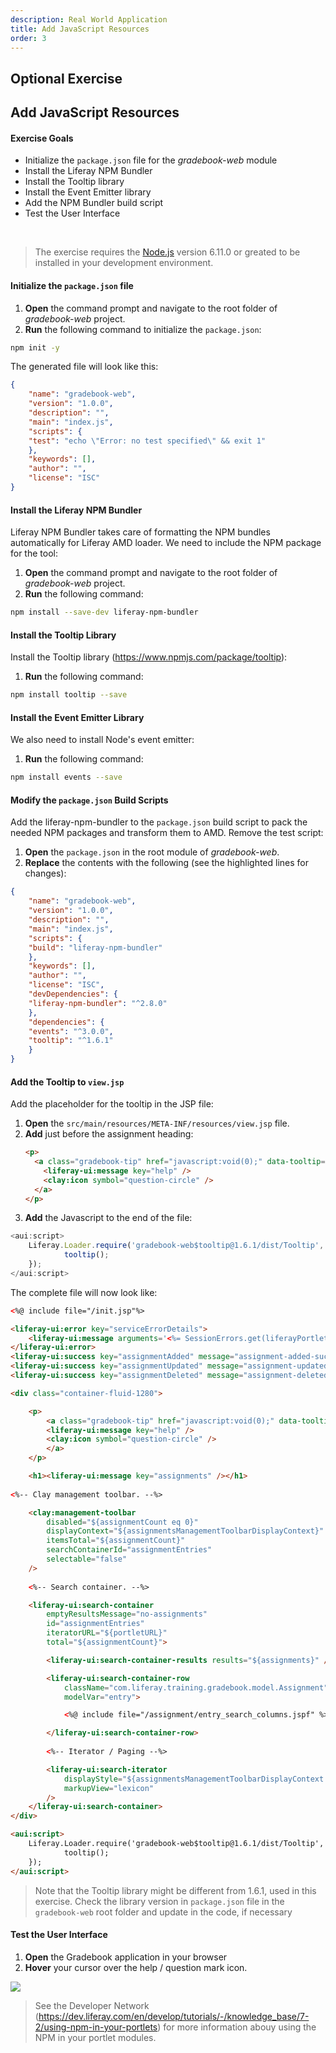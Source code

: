 ```yaml
---
description: Real World Application
title: Add JavaScript Resources
order: 3
---
```


<h2 class="exercise">Optional Exercise</h2>

## Add JavaScript Resources

<div class="ahead">
<h4>Exercise Goals</h4>
	<ul>
		<li>Initialize the <code>package.json</code> file for the <i>gradebook-web</i> module</li>
		<li>Install the Liferay NPM Bundler</li>
		<li>Install the Tooltip library</li>
		<li>Install the Event Emitter library</li>
		<li>Add the NPM Bundler build script</li>
		<li>Test the User Interface</li>
	</ul>
</div>

<br />

> The exercise requires the [Node.js](https://nodejs.org/en/) version 6.11.0 or greated to be installed in your development environment.

#### Initialize the `package.json` file

1. **Open** the command prompt and navigate to the root folder of *gradebook-web* project.
1. **Run** the following command to initialize the `package.json`:
```bash
npm init -y
```
The generated file will look like this:

```json
{
	"name": "gradebook-web",
	"version": "1.0.0",
	"description": "",
	"main": "index.js",
	"scripts": {
	"test": "echo \"Error: no test specified\" && exit 1"
	},
	"keywords": [],
	"author": "",
	"license": "ISC"
}
```
	
#### Install the Liferay NPM Bundler

Liferay NPM Bundler takes care of formatting the NPM bundles automatically for Liferay AMD loader. We need to include the NPM package for the tool:

1. **Open** the command prompt and navigate to the root folder of *gradebook-web* project.
1. **Run** the following command:
```bash
npm install --save-dev liferay-npm-bundler
```

#### Install the Tooltip Library

Install the Tooltip library (https://www.npmjs.com/package/tooltip):

1. **Run** the following command:
```bash
npm install tooltip --save
```

#### Install the Event Emitter Library

We also need to install Node's event emitter:
1. **Run** the following command:
```bash
npm install events --save
```

#### Modify the `package.json` Build Scripts

Add the liferay-npm-bundler to the `package.json` build script to pack the needed NPM packages and transform them to AMD. Remove the test script:

1. **Open** the `package.json` in the root module of *gradebook-web*.
1. **Replace** the contents with the following (see the highlighted lines for changes):
```json
{
	"name": "gradebook-web",
	"version": "1.0.0",
	"description": "",
	"main": "index.js",
	"scripts": {
	"build": "liferay-npm-bundler"
	},
	"keywords": [],
	"author": "",
	"license": "ISC",
	"devDependencies": {
	"liferay-npm-bundler": "^2.8.0"
	},
	"dependencies": {
	"events": "^3.0.0",
	"tooltip": "^1.6.1"
	}
}
```

#### Add the Tooltip to `view.jsp`

Add the placeholder for the tooltip in the JSP file:

1. **Open** the `src/main/resources/META-INF/resources/view.jsp` file.
1. **Add** just before the assignment heading:
	```html
	<p>
	  <a class="gradebook-tip" href="javascript:void(0);" data-tooltip="<liferay-ui:message key="assignments-help-text" />">
	    <liferay-ui:message key="help" />
	    <clay:icon symbol="question-circle" />
	  </a>
	</p>
	```
1. **Add** the Javascript to the end of the file:
```javascript
<aui:script>
	Liferay.Loader.require('gradebook-web$tooltip@1.6.1/dist/Tooltip', function(tooltip) {
			tooltip();
	});
</aui:script>
```

The complete file will now look like:
```html
<%@ include file="/init.jsp"%>

<liferay-ui:error key="serviceErrorDetails">
	<liferay-ui:message arguments='<%= SessionErrors.get(liferayPortletRequest, "serviceErrorDetails") %>' key="error.assignment-service-error" />
</liferay-ui:error>
<liferay-ui:success key="assignmentAdded" message="assignment-added-successfully" />
<liferay-ui:success key="assignmentUpdated" message="assignment-updated-successfully" />
<liferay-ui:success key="assignmentDeleted" message="assignment-deleted-successfully" />

<div class="container-fluid-1280">

	<p>
		<a class="gradebook-tip" href="javascript:void(0);" data-tooltip="<liferay-ui:message key="assignments-help-text" />">
		<liferay-ui:message key="help" />
		<clay:icon symbol="question-circle" />
		</a>
	</p>

	<h1><liferay-ui:message key="assignments" /></h1>
	
<%-- Clay management toolbar. --%>

	<clay:management-toolbar
		disabled="${assignmentCount eq 0}"
		displayContext="${assignmentsManagementToolbarDisplayContext}"
		itemsTotal="${assignmentCount}"
		searchContainerId="assignmentEntries"
		selectable="false"
	/>	
	
	<%-- Search container. --%>

	<liferay-ui:search-container 
		emptyResultsMessage="no-assignments"
		id="assignmentEntries"
		iteratorURL="${portletURL}" 
		total="${assignmentCount}">

		<liferay-ui:search-container-results results="${assignments}" />

		<liferay-ui:search-container-row
			className="com.liferay.training.gradebook.model.Assignment"
			modelVar="entry">

			<%@ include file="/assignment/entry_search_columns.jspf" %>

		</liferay-ui:search-container-row>
		
		<%-- Iterator / Paging --%>

		<liferay-ui:search-iterator 
			displayStyle="${assignmentsManagementToolbarDisplayContext.getDisplayStyle()}"
			markupView="lexicon" 
		/>
	</liferay-ui:search-container>
</div>

<aui:script>
	Liferay.Loader.require('gradebook-web$tooltip@1.6.1/dist/Tooltip', function(tooltip) {
			tooltip();
	});
</aui:script>
```
	
> Note that the Tooltip library might be different from 1.6.1,  used in this exercise. Check the library version in `package.json` file in the `gradebook-web` root folder and update in the code, if necessary

#### Test the User Interface

1. **Open** the Gradebook application in your browser
1. **Hover** your cursor over the help / question mark icon.

<img src="../images/tooltip.png" style="max-height: 100%"/> 

> See the Developer Network (https://dev.liferay.com/en/develop/tutorials/-/knowledge_base/7-2/using-npm-in-your-portlets) for more information abouy using the NPM in your portlet modules. 
